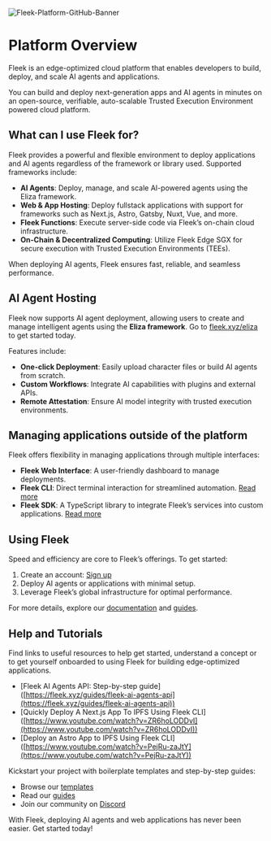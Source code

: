 ![Fleek-Platform-GitHub-Banner](https://github.com/fleek-platform/.github/assets/55561695/d78a3d27-7e89-40ba-8624-feb7c4f8b67e)


# Platform Overview

Fleek is an edge-optimized cloud platform that enables developers to build, deploy, and scale AI agents and applications. 

You can build and deploy next-generation apps and AI agents in minutes on an open-source, verifiable, auto-scalable Trusted Execution Environment powered cloud platform.

## What can I use Fleek for?

Fleek provides a powerful and flexible environment to deploy applications and AI agents regardless of the framework or library used. Supported frameworks include:

- **AI Agents**: Deploy, manage, and scale AI-powered agents using the Eliza framework.
- **Web & App Hosting**: Deploy fullstack applications with support for frameworks such as Next.js, Astro, Gatsby, Nuxt, Vue, and more.
- **Fleek Functions**: Execute server-side code via Fleek’s on-chain cloud infrastructure.
- **On-Chain & Decentralized Computing**: Utilize Fleek Edge SGX for secure execution with Trusted Execution Environments (TEEs).

When deploying AI agents, Fleek ensures fast, reliable, and seamless performance.

## AI Agent Hosting

Fleek now supports AI agent deployment, allowing users to create and manage intelligent agents using the **Eliza framework**. Go to [fleek.xyz/eliza](https://fleek.xyz/eliza/) to get started today.

Features include:

- **One-click Deployment**: Easily upload character files or build AI agents from scratch.
- **Custom Workflows**: Integrate AI capabilities with plugins and external APIs.
- **Remote Attestation**: Ensure AI model integrity with trusted execution environments.

## Managing applications outside of the platform

Fleek offers flexibility in managing applications through multiple interfaces:

- **Fleek Web Interface**: A user-friendly dashboard to manage deployments.
- **Fleek CLI**: Direct terminal interaction for streamlined automation. [Read more](https://fleek.xyz/docs/cli)
- **Fleek SDK**: A TypeScript library to integrate Fleek’s services into custom applications. [Read more](https://fleek.xyz/docs/sdk)

## Using Fleek

Speed and efficiency are core to Fleek’s offerings. To get started:

1. Create an account: [Sign up](https://app.fleek.xyz)
2. Deploy AI agents or applications with minimal setup.
3. Leverage Fleek’s global infrastructure for optimal performance.

For more details, explore our [documentation](https://fleek.xyz/docs) and [guides](https://fleek.xyz/guides).

## Help and Tutorials

Find links to useful resources to help get started, understand a concept or to get yourself onboarded to using Fleek for building edge-optimized applications.

- [Fleek AI Agents API: Step-by-step guide]\([https://fleek.xyz/guides/fleek-ai-agents-api](https://fleek.xyz/guides/fleek-ai-agents-api))
- [Quickly Deploy A Next.js App To IPFS Using Fleek CLI]\([https://www.youtube.com/watch?v=ZR6hoLODDvI](https://www.youtube.com/watch?v=ZR6hoLODDvI))
- [Deploy an Astro App to IPFS Using Fleek CLI]\([https://www.youtube.com/watch?v=PejRu-zaJtY](https://www.youtube.com/watch?v=PejRu-zaJtY))

Kickstart your project with boilerplate templates and step-by-step guides:

- Browse our [templates](https://app.fleek.xyz/templates/)
- Read our [guides](https://fleek.xyz/guides/)
- Join our community on [Discord](https://discord.com/invite/fleek)


With Fleek, deploying AI agents and web applications has never been easier. Get started today!

